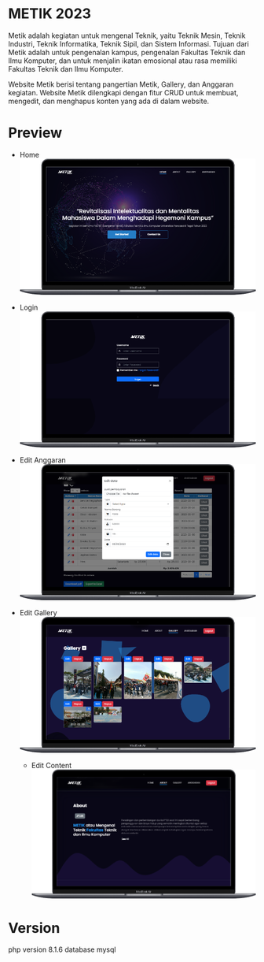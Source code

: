 # METIK 2023

Metik adalah kegiatan untuk mengenal Teknik, yaitu Teknik Mesin, Teknik Industri, Teknik Informatika, Teknik Sipil, dan Sistem Informasi. Tujuan dari Metik adalah untuk pengenalan kampus, pengenalan Fakultas Teknik dan Ilmu Komputer, dan untuk menjalin ikatan emosional atau rasa memiliki Fakultas Teknik dan Ilmu Komputer.

Website Metik berisi tentang pangertian Metik, Gallery, dan Anggaran kegiatan. Website Metik dilengkapi dengan fitur CRUD untuk membuat, mengedit, dan menghapus konten yang ada di dalam website.

# Preview

- Home
  ![home](assets/1.png)
  
- Login
  ![login](assets/2.png)
  
- Edit Anggaran
  ![home](assets/3.png)
  
- Edit Gallery
  ![home](assets/4.png)

  - Edit Content
  ![home](assets/5.png)

# Version

  php version 8.1.6 database mysql

